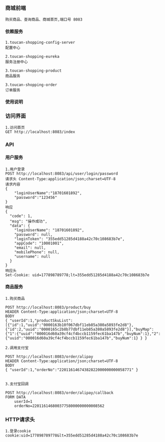 ### 商城前端
    
    购买商品、查询商品、商城首页,端口号 8083
   

#### 依赖服务
    1.toucan-shopping-config-server
    配置中心
    
    2.toucan-shopping-eureka
    服务注册中心
    
    3.toucan-shopping-product
    商品服务
    
    3.toucan-shopping-order
    订单服务


#### 使用说明

### 访问界面

    1.访问首页
    GET http://localhost:8083/index

### API

#### 用户服务
    
    1.用户登录
    POST http://localhost:8083/api/user/login/password
    请求头 Content-Type:application/json;charset=UTF-8
    请求内容
    {
        "loginUserName":"18701601892",
        "password":"123456"
    }
    响应
    {
      "code": 1,
      "msg": "操作成功",
      "data": {
        "loginUserName": "18701601892",
        "password": null,
        "loginToken": "355edd51285d4188a42c70c108683b7e",
        "appCode": "10001001",
        "email": null,
        "mobilePhone": null,
        "username": null
      }
    }
    响应头
    Set-Cookie: uid=177898789778;lt=355edd51285d4188a42c70c108683b7e





#### 商品服务

    1.购买商品

    POST http://localhost:8083/product/buy
    HEADER Content-Type:application/json;charset=UTF-8
    BODY
    { "userId":1,"productSkuList":[{"id":1,"uuid":"0000163b10f067dbf11eb85a380a5893fe2d8"},{"id":2,"uuid":"0000165c2b8b77dbf11eb85a380a5893fe2d8"}],"buyMap":{"1":{"uuid":"000016d60a39cf4cf4bccb1159fec61ba147b","buyNum":1},"2":{"uuid":"000016d60a39cf4cf4bccb1159fec61ba147b","buyNum":1} } }
     
    2.调用支付宝

    POST http://localhost:8083/order/alipay
    HEADER Content-Type:application/json;charset=UTF-8
    BODY
    { "userId":1,"orderNo":"22011614674382822000000000058771" }
    
    
    3.支付宝回调

    POST http://localhost:8083/order/alipay/callback
    FORM DATA
        userId=1
        orderNo=22011614680037758000000000008562


### HTTP请求头
    
    1.登录cookie
    cookie:uid=177898789778&lt=355edd51285d4188a42c70c108683b7e